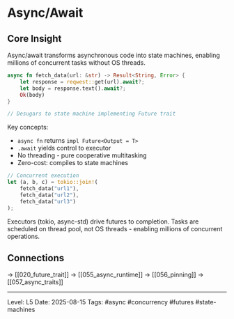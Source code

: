 # Async/Await

## Core Insight
Async/await transforms asynchronous code into state machines, enabling millions of concurrent tasks without OS threads.

```rust
async fn fetch_data(url: &str) -> Result<String, Error> {
    let response = reqwest::get(url).await?;
    let body = response.text().await?;
    Ok(body)
}

// Desugars to state machine implementing Future trait
```

Key concepts:
- `async fn` returns `impl Future<Output = T>`
- `.await` yields control to executor
- No threading - pure cooperative multitasking
- Zero-cost: compiles to state machines

```rust
// Concurrent execution
let (a, b, c) = tokio::join!(
    fetch_data("url1"),
    fetch_data("url2"),
    fetch_data("url3")
);
```

Executors (tokio, async-std) drive futures to completion. Tasks are scheduled on thread pool, not OS threads - enabling millions of concurrent operations.

## Connections
→ [[020_future_trait]]
→ [[055_async_runtime]]
→ [[056_pinning]]
→ [[057_async_traits]]

---
Level: L5
Date: 2025-08-15
Tags: #async #concurrency #futures #state-machines
